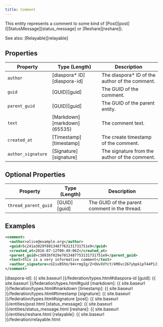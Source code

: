 ```yaml
---
title: Comment
---
```


This entity represents a comment to some kind of [Post][post] ([StatusMessage][status_message] or [Reshare][reshare]).

See also: [Relayable][relayable]

## Properties

| Property                  | Type (Length)                | Description                                     |
| ------------------------- | ---------------------------- | ----------------------------------------------- |
| `author`                  | [diaspora\* ID][diaspora-id] | The diaspora\* ID of the author of the comment. |
| `guid`                    | [GUID][guid]                 | The GUID of the comment.                        |
| `parent_guid`             | [GUID][guid]                 | The GUID of the parent entity.                  |
| `text`                    | [Markdown][markdown] (65535) | The comment text.                               |
| `created_at`              | [Timestamp][timestamp]       | The create timestamp of the comment.            |
| `author_signature`        | [Signature][signature]       | The signature from the author of the comment.   |

## Optional Properties

| Property             | Type (Length) | Description                                   |
| -------------------- | ------------- | --------------------------------------------- |
| `thread_parent_guid` | [GUID][guid]  | The GUID of the parent comment in the thread. |

## Examples

~~~xml
<comment>
  <author>alice@example.org</author>
  <guid>5c241a3029f8013487763131731751e9</guid>
  <created_at>2016-07-12T00:49:06Z</created_at>
  <parent_guid>c3893bf029e7013487753131731751e9</parent_guid>
  <text>this is a very informative comment</text>
  <author_signature>cGIsxB5hU/94+rmgIg/Z+OUvXVYcY/kMOvc267ybpk1pT44P1JiWfnI26F1Mta62UjzIW/SjeAO0RIsJRguaISLpXX/d5DJCMpePAZaZiagUbdgH/w4L++fXiPxBKkSm+PB4txxmHGN8FHjwEUJFHJ1m3VfU4w2JC8+IBU93eag=</author_signature>
</comment>
~~~

[diaspora-id]: {{ site.baseurl }}/federation/types.html#diaspora-id
[guid]: {{ site.baseurl }}/federation/types.html#guid
[markdown]: {{ site.baseurl }}/federation/types.html#markdown
[timestamp]: {{ site.baseurl }}/federation/types.html#timestamp
[signature]: {{ site.baseurl }}/federation/types.html#signature
[post]: {{ site.baseurl }}/entities/post.html
[status_message]: {{ site.baseurl }}/entities/status_message.html
[reshare]: {{ site.baseurl }}/entities/reshare.html
[relayable]: {{ site.baseurl }}/federation/relayable.html

